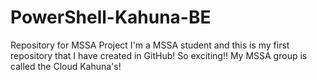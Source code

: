 # PowerShell-Kahuna-BE
Repository for MSSA Project
I'm a MSSA student and this is my first repository that I have created in GitHub! So exciting!!
My MSSA group is called the Cloud Kahuna's!

